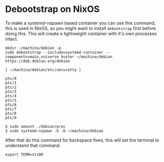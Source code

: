 # Debootstrap on NixOS

To make a systemd-nspawn based container you can use this command,
this is used in NixOS, so you might want to install `debootstrap` first
before doing this. This will create a lightweight container with it's
own processes intact.

```{shell}
mkdir ~/machina/debian -p
sudo debootstrap --include=systemd-container --components=main,universe buster ~/machina/debian https://deb.debian.org/debian
```

```{shell}
[ ~/machina/debian/etc/securetty ]

pts/0
pts/1
pts/2
pts/3
pts/4
pts/5
pts/6
pts/7
pts/8
pts/9
```

```{shell}
$ sudo umount ./debian/proc
$ sudo systemd-nspawn -b -D ~/machina/debian
```

After that do this command for backspace fixes,
this will set the terminal to understand that command.

```{shell}
export TERM=vt100
```
